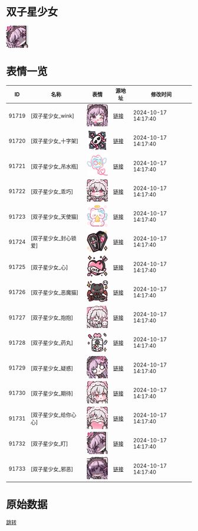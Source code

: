 # 双子星少女

<img src="./cover.png" height="60" alt="cover" />

# 表情一览

|ID|名称|表情|源地址|修改时间|
|----|----|----|----|----|
|91719|[双子星少女_wink]|<img src="./pic/091719_%5B双子星少女_wink%5D.png" height="60" alt="wink"/>|[链接](https://i0.hdslb.com/bfs/garb/160bb6be557ae5a0a7039c2e7c26f5722f857486.png)|2024-10-17 14:17:40|
|91720|[双子星少女_十字架]|<img src="./pic/091720_%5B双子星少女_十字架%5D.png" height="60" alt="十字架"/>|[链接](https://i0.hdslb.com/bfs/garb/d0d99cbae3a37af91f0c047d0cf9004681d36687.png)|2024-10-17 14:17:40|
|91721|[双子星少女_吊水瓶]|<img src="./pic/091721_%5B双子星少女_吊水瓶%5D.png" height="60" alt="吊水瓶"/>|[链接](https://i0.hdslb.com/bfs/garb/16b7b6a03283bef065158cd74352604153d11d54.png)|2024-10-17 14:17:40|
|91722|[双子星少女_乖巧]|<img src="./pic/091722_%5B双子星少女_乖巧%5D.png" height="60" alt="乖巧"/>|[链接](https://i0.hdslb.com/bfs/garb/8c86069be7ecffa473f2186a1cf4fd53871b25a5.png)|2024-10-17 14:17:40|
|91723|[双子星少女_天使猫]|<img src="./pic/091723_%5B双子星少女_天使猫%5D.png" height="60" alt="天使猫"/>|[链接](https://i0.hdslb.com/bfs/garb/cbd96ad12820e3eb6fd50695310a535815849479.png)|2024-10-17 14:17:40|
|91724|[双子星少女_封心锁爱]|<img src="./pic/091724_%5B双子星少女_封心锁爱%5D.png" height="60" alt="封心锁爱"/>|[链接](https://i0.hdslb.com/bfs/garb/3946ba19b5741f6030558c87849939196073c4b3.png)|2024-10-17 14:17:40|
|91725|[双子星少女_心]|<img src="./pic/091725_%5B双子星少女_心%5D.png" height="60" alt="心"/>|[链接](https://i0.hdslb.com/bfs/garb/861afd9f5b6442e2c13cb74bca1917b5b78c2467.png)|2024-10-17 14:17:40|
|91726|[双子星少女_恶魔猫]|<img src="./pic/091726_%5B双子星少女_恶魔猫%5D.png" height="60" alt="恶魔猫"/>|[链接](https://i0.hdslb.com/bfs/garb/cabfc6a0fe52e16e853d6071f655faebf0534346.png)|2024-10-17 14:17:40|
|91727|[双子星少女_抱抱]|<img src="./pic/091727_%5B双子星少女_抱抱%5D.png" height="60" alt="抱抱"/>|[链接](https://i0.hdslb.com/bfs/garb/dbbed024cbcb6ced52fa3fb9ad9b3115b10a8735.png)|2024-10-17 14:17:40|
|91728|[双子星少女_药丸]|<img src="./pic/091728_%5B双子星少女_药丸%5D.png" height="60" alt="药丸"/>|[链接](https://i0.hdslb.com/bfs/garb/151ae84d7420b3d8808ec5ea987e3fe003ed0267.png)|2024-10-17 14:17:40|
|91729|[双子星少女_疑惑]|<img src="./pic/091729_%5B双子星少女_疑惑%5D.png" height="60" alt="疑惑"/>|[链接](https://i0.hdslb.com/bfs/garb/e7d95b6c99c2daee4197fd44ee06486b2ae0d29d.png)|2024-10-17 14:17:40|
|91730|[双子星少女_期待]|<img src="./pic/091730_%5B双子星少女_期待%5D.png" height="60" alt="期待"/>|[链接](https://i0.hdslb.com/bfs/garb/8779aa26d2ad664eb0c0f93c9b53cbf923edea88.png)|2024-10-17 14:17:40|
|91731|[双子星少女_给你心心]|<img src="./pic/091731_%5B双子星少女_给你心心%5D.png" height="60" alt="给你心心"/>|[链接](https://i0.hdslb.com/bfs/garb/8b15f451261591f0ac56fa4a1419819e72400968.png)|2024-10-17 14:17:40|
|91732|[双子星少女_盯]|<img src="./pic/091732_%5B双子星少女_盯%5D.png" height="60" alt="盯"/>|[链接](https://i0.hdslb.com/bfs/garb/1d4b23c4f5d82b5b52014c6eebabdcd587fc63ab.png)|2024-10-17 14:17:40|
|91733|[双子星少女_邪恶]|<img src="./pic/091733_%5B双子星少女_邪恶%5D.png" height="60" alt="邪恶"/>|[链接](https://i0.hdslb.com/bfs/garb/5f2257953e3adc16dd840146dd209d0c6c21b606.png)|2024-10-17 14:17:40|

# 原始数据

[跳转](./raw.json)

